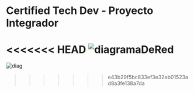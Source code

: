 # Certified Tech Dev - Proyecto Integrador

<<<<<<< HEAD
![diagramaDeRed](https://pig1bucket.s3.amazonaws.com/infradocs/red+proyectofinal+ctd+grupo1v3.png)
=======
![diag](https://pig1bucket.s3.amazonaws.com/infradocs/digramaRedCtdGrupo1.png)
>>>>>>> e43b29f5bc833ef3e32eb01523ad8a3fe138a7da
